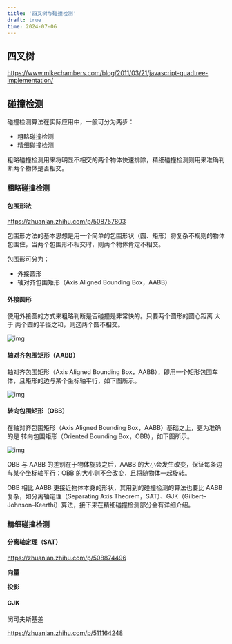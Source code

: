 ```yaml
---
title: '四叉树与碰撞检测'
draft: true
time: 2024-07-06
---
```


## 四叉树

https://www.mikechambers.com/blog/2011/03/21/javascript-quadtree-implementation/

## 碰撞检测

碰撞检测算法在实际应用中，一般可分为两步：

- 粗略碰撞检测
- 精细碰撞检测

粗略碰撞检测用来将明显不相交的两个物体快速排除，精细碰撞检测则用来准确判断两个物体是否相交。

### 粗略碰撞检测

#### 包围形法

https://zhuanlan.zhihu.com/p/508757803

包围形方法的基本思想是用一个简单的包围形状（圆、矩形）将复杂不规则的物体包围住，当两个包围形不相交时，则两个物体肯定不相交。

包围形可分为：

- 外接圆形
- 轴对齐包围矩形（Axis Aligned Bounding Box，AABB）

#### 外接圆形

使用外接圆的方式来粗略判断是否碰撞是非常快的。只要两个圆形的圆心距离 大于 两个圆的半径之和，则这两个圆不相交。

![img](https://pic4.zhimg.com/80/v2-8b02624ab1309930dbc49df0a36b1e63_720w.webp)

#### 轴对齐包围矩形（AABB）

轴对齐包围矩形（Axis Aligned Bounding Box，AABB），即用一个矩形包围车体，且矩形的边与某个坐标轴平行，如下图所示。

![img](https://pic3.zhimg.com/80/v2-94aba714b8bf374c1681f870b286548e_720w.webp)

#### 转向包围矩形（OBB）

在轴对齐包围矩形（Axis Aligned Bounding Box，AABB）基础之上，更为准确的是 转向包围矩形（Oriented Bounding Box，OBB），如下图所示。

![img](https://pic2.zhimg.com/80/v2-c8e3003158264e8ff9b5b9c36e74691d_720w.webp)

OBB 与 AABB 的差别在于物体旋转之后，AABB 的大小会发生改变，保证每条边与某个坐标轴平行；OBB 的大小则不会改变，且将随物体一起旋转。

OBB 相比 AABB 更接近物体本身的形状，其用到的碰撞检测的算法也要比 AABB 复杂，如分离轴定理（Separating Axis Theorem，SAT）、GJK（Gilbert–Johnson–Keerthi）算法，接下来在精细碰撞检测部分会有详细介绍。

### 精细碰撞检测

#### 分离轴定理（SAT）

https://zhuanlan.zhihu.com/p/508874496

**向量**

**投影**

#### GJK

闵可夫斯基差

https://zhuanlan.zhihu.com/p/511164248

